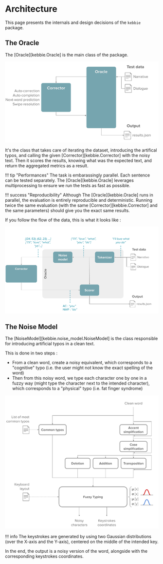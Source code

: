 # Architecture

This page presents the internals and design decisions of the `kebbie` package.

## The Oracle

The [Oracle][kebbie.Oracle] is the main class of the package.

![](assets/architecture_1.png)

It's the class that takes care of iterating the dataset, introducing the artifical typos, and calling the given [Corrector][kebbie.Corrector] with the noisy text. Then it scores the results, knowing what was the expected text, and return the aggregated metrics as a result.

!!! tip "Performances"
    The task is embarassingly parallel. Each sentence can be tested separately. The [Oracle][kebbie.Oracle] leverages multiprocessing to ensure we run the tests as fast as possible.

!!! success "Reproducibility"
    Although The [Oracle][kebbie.Oracle] runs in parallel, the evaluation is entirely reproducible and deterministic. Running twice the same evaluation (with the same [Corrector][kebbie.Corrector] and the same parameters) should give you the exact same results.

If you follow the flow of the data, this is what it looks like :

![](assets/architecture_2.png)

## The Noise Model

The [NoiseModel][kebbie.noise_model.NoiseModel] is the class responsible for introducing artificial typos in a clean text.

This is done in two steps :

* From a clean word, create a noisy equivalent, which corresponds to a "cognitive" typo (i.e. the user might not know the exact spelling of the word)
* Then from this noisy word, we type each character one by one in a fuzzy way (might type the character next to the intended character), which corresponds to a "physical" typo (i.e. fat finger syndrome)

![](assets/architecture_3.png)

!!! info
    The keystrokes are generated by using two Gaussian distributions (over the X-axis and the Y-axis), centered on the middle of the intended key.

In the end, the output is a noisy version of the word, alongside with the corresponding keystrokes coordinates.
